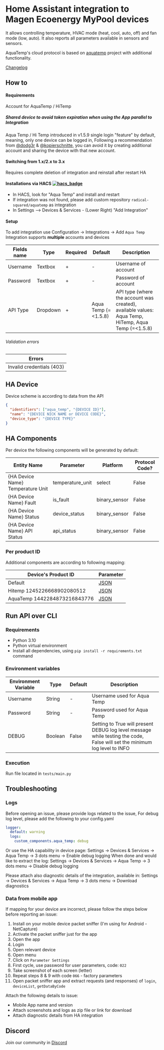 # Home Assistant integration to Magen Ecoenergy MyPool devices

It allows controlling temperature, HVAC mode (heat, cool, auto, off) and fan mode (low, auto).
It also reports all parameters available in sensors and sensors.

AquaTemp's cloud protocol is based on [aquatemp](https://github.com/dst6se/aquatemp) project with additional functionality.

[Changelog](https://github.com/radical-squared/aquatemp/blob/master/CHANGELOG.md)

## How to

#### Requirements

Account for AquaTemp / HiTemp

##### Shared device to avoid token expiration when using the App parallel to Integration

Aqua Temp / Hi Temp introduced in v1.5.9 single login "feature" by default, meaning, only one device can be logged in,
Following a recommendation from [@dodg3r](https://github.com/@dodg3r) & [@kopierschnitte](https://github.com/@kopierschnitte), you can avoid it by creating additional account and sharing the device with that new account.

#### Switching from 1.x/2.x to 3.x

Requires complete deletion of integration and reinstall after restart HA

#### Installations via HACS [![hacs_badge](https://img.shields.io/badge/HACS-Custom-41BDF5.svg)](https://github.com/hacs/integration)

- In HACS, look for "Aqua Temp" and install and restart
- If integration was not found, please add custom repository `radical-squared/aquatemp` as integration
- In Settings --> Devices & Services - (Lower Right) "Add Integration"

#### Setup

To add integration use Configuration -> Integrations -> Add `Aqua Temp`
Integration supports **multiple** accounts and devices

| Fields name | Type     | Required | Default             | Description                                                                                        |
| ----------- | -------- | -------- | ------------------- | -------------------------------------------------------------------------------------------------- |
| Username    | Textbox  | +        | -                   | Username of account                                                                                |
| Password    | Textbox  | +        | -                   | Password of account                                                                                |
| API Type    | Dropdown | +        | Aqua Temp (=<1.5.8) | API type (where the account was created), available values: Aqua Temp, HiTemp, Aqua Temp (=<1.5.8) |

###### Validation errors

| Errors                    |
| ------------------------- |
| Invalid credentials (403) |

## HA Device

Device scheme is according to data from the API

```json
{
  "identifiers": ["aqua_temp", "{DEVICE ID}"],
  "name": "{DEVICE NICK NAME or DEVICE CODE}",
  "device_type": "{DEVICE TYPE}"
}
```

## HA Components

Per device the following components will be generated by default:

| Entity Name                       | Parameter        | Platform      | Protocol Code? |
| --------------------------------- | ---------------- | ------------- | -------------- |
| {HA Device Name} Temperature Unit | temperature_unit | select        | False          |
| {HA Device Name} Fault            | is_fault         | binary_sensor | False          |
| {HA Device Name} Status           | device_status    | binary_sensor | False          |
| {HA Device Name} API Status       | api_status       | binary_sensor | False          |

### Per product ID

Additional components are according to following mapping:

| Device's Product ID          | Parameter                                                                                                                       |
| ---------------------------- | ------------------------------------------------------------------------------------------------------------------------------- |
| Default                      | [JSON](https://github.com/radical-squared/aquatemp/blob/master/custom_components/aqua_temp/parameters/default.json)             |
| Hitemp 1245226668902080512   | [JSON](https://github.com/radical-squared/aquatemp/blob/master/custom_components/aqua_temp/parameters/1245226668902080512.json) |
| AquaTemp 1442284873216843776 | [JSON](https://github.com/radical-squared/aquatemp/blob/master/custom_components/aqua_temp/parameters/1442284873216843776.json) |

## Run API over CLI

### Requirements

- Python 3.10
- Python virtual environment
- Install all dependencies, using `pip install -r requirements.txt` command

### Environment variables

| Environment Variable | Type    | Default | Description                                                                                                               |
| -------------------- | ------- | ------- | ------------------------------------------------------------------------------------------------------------------------- |
| Username             | String  | -       | Username used for Aqua Temp                                                                                               |
| Password             | String  | -       | Password used for Aqua Temp                                                                                               |
| DEBUG                | Boolean | False   | Setting to True will present DEBUG log level message while testing the code, False will set the minimum log level to INFO |

### Execution

Run file located in `tests/main.py`

## Troubleshooting

### Logs

Before opening an issue, please provide logs related to the issue,
For debug log level, please add the following to your config.yaml

```yaml
logger:
  default: warning
  logs:
    custom_components.aqua_temp: debug
```

Or use the HA capability in device page:
Settings -> Devices & Services -> Aqua Temp -> 3 dots menu -> Enable debug logging
When done and would like to extract the log:
Settings -> Devices & Services -> Aqua Temp -> 3 dots menu -> Disable debug logging

Please attach also diagnostic details of the integration, available in:
Settings -> Devices & Services -> Aqua Temp -> 3 dots menu -> Download diagnostics

### Data from mobile app

If mapping for your device are incorrect, please follow the steps below before reporting an issue:

1. Install on your mobile device packet sniffer (I'm using for Android - NetCapture)
2. Activate the packet sniffer just for the app
3. Open the app
4. Login
5. Open relevant device
6. Open menu
7. Click on `Parameter Settings`
8. First cycle, use password for user parameters, code: `022`
9. Take screenshot of each screen (letter)
10. Repeat steps 8 & 9 with code `066` - factory parameters
11. Open packet sniffer app and extract requests (and responses) of `login`, `deviceList`, `getDataByCode`

Attach the following details to issue:

- Mobile App name and version
- Attach screenshots and logs as zip file or link for download
- Attach diagnostic details from HA integration

## Discord

Join our community in [Discord](https://discord.gg/6B6fakaK)
